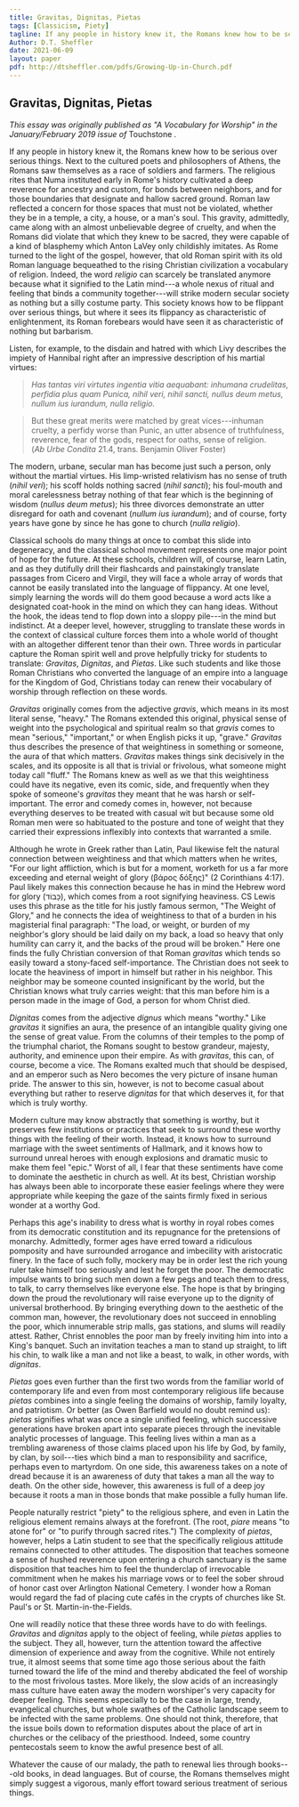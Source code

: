 ```yaml
---
title: Gravitas, Dignitas, Pietas
tags: [Classicism, Piety]
tagline: If any people in history knew it, the Romans knew how to be serious over serious things.  Next to the cultured poets and philosophers of Athens, the Romans saw themselves as a race of soldiers and farmers.  The religious rites that Numa instituted early in Rome's history cultivated a deep reverence for ancestry and custom, for bonds between neighbors, and for those boundaries that designate and hallow sacred ground.
Author: D.T. Sheffler
date: 2021-06-09
layout: paper
pdf: http://dtsheffler.com/pdfs/Growing-Up-in-Church.pdf
---
```


## Gravitas, Dignitas, Pietas ##

*This essay was originally published as "A Vocabulary for Worship" in the January/February 2019 issue of* Touchstone *.*

If any people in history knew it, the Romans knew how to be serious over serious things.  Next to the cultured poets and philosophers of Athens, the Romans saw themselves as a race of soldiers and farmers.  The religious rites that Numa instituted early in Rome's history cultivated a deep reverence for ancestry and custom, for bonds between neighbors, and for those boundaries that designate and hallow sacred ground.  Roman law reflected a concern for those spaces that must not be violated, whether they be in a temple, a city, a house, or a man's soul.  This gravity, admittedly, came along with an almost unbelievable degree of cruelty, and when the Romans did violate that which they knew to be sacred, they were capable of a kind of blasphemy which Anton LaVey only childishly imitates.  As Rome turned to the light of the gospel, however, that old Roman spirit with its old Roman language bequeathed to the rising Christian civilization a vocabulary of religion.  Indeed, the word *religio* can scarcely be translated anymore because what it signified to the Latin mind---a whole nexus of ritual and feeling that binds a community together---will strike modern secular society as nothing but a silly costume party.  This society knows how to be flippant over serious things, but where it sees its flippancy as characteristic of enlightenment, its Roman forebears would have seen it as characteristic of nothing but barbarism.<!--more-->

Listen, for example, to the disdain and hatred with which Livy describes the impiety of Hannibal right after an impressive description of his martial virtues:

> *Has tantas viri virtutes ingentia vitia aequabant: inhumana
> crudelitas, perfidia plus quam Punica, nihil veri, nihil sancti,
> nullus deum metus, nullum ius iurandum, nulla religio.*

> But these great merits were matched by great vices---inhuman
> cruelty, a perfidy worse than Punic, an utter absence of
> truthfulness, reverence, fear of the gods, respect for oaths,
> sense of religion.\
> (*Ab Urbe Condita* 21.4, trans. Benjamin Oliver Foster)

The modern, urbane, secular man has become just such a person, only without the martial virtues.  His limp-wristed relativism has no sense of truth (*nihil veri*); his scoff holds nothing sacred (*nihil sancti*); his foul-mouth and moral carelessness betray nothing of that fear which is the beginning of wisdom (*nullus deum metus*); his three divorces demonstrate an utter disregard for oath and covenant (*nullum ius iurandum*); and of course, forty years have gone by since he has gone to church (*nulla religio*).

Classical schools do many things at once to combat this slide into degeneracy, and the classical school movement represents one major point of hope for the future.  At these schools, children will, of course, learn Latin, and as they dutifully drill their flashcards and painstakingly translate passages from Cicero and Virgil, they will face a whole array of words that cannot be easily translated into the language of flippancy.  At one level, simply learning the words will do them good because a word acts like a designated coat-hook in the mind on which they can hang ideas.  Without the hook, the ideas tend to flop down into a sloppy pile---in the mind but indistinct.  At a deeper level, however, struggling to translate these words in the context of classical culture forces them into a whole world of thought with an altogether different tenor than their own.  Three words in particular capture the Roman spirit well and prove helpfully tricky for students to translate:  *Gravitas*, *Dignitas*, and *Pietas*.  Like such students and like those Roman Christians who converted the language of an empire into a language for the Kingdom of God, Christians today can renew their vocabulary of worship through reflection on these words.

*Gravitas* originally comes from the adjective *gravis*, which means in its most literal sense, "heavy."  The Romans extended this original, physical sense of weight into the psychological and spiritual realm so that *gravis* comes to mean "serious," "important," or when English picks it up, "grave."  *Gravitas* thus describes the presence of that weightiness in something or someone, the aura of that which matters.  *Gravitas* makes things sink decisively in the scales, and its opposite is all that is trivial or frivolous, what someone might today call "fluff."  The Romans knew as well as we that this weightiness could have its negative, even its comic, side, and frequently when they spoke of someone's *gravitas* they meant that he was harsh or self-important.  The error and comedy comes in, however, not because everything deserves to be treated with casual wit but because some old Roman men were so habituated to the posture and tone of weight that they carried their expressions inflexibly into contexts that warranted a smile.

Although he wrote in Greek rather than Latin, Paul likewise felt the natural connection between weightiness and that which matters when he writes, "For our light affliction, which is but for a moment, worketh for us a far more exceeding and eternal weight of glory (βάρος δόξης)" (2 Corinthians 4:17).  Paul likely makes this connection because he has in mind the Hebrew word for glory (כָּבוֹד), which comes from a root signifying heaviness.  CS Lewis uses this phrase as the title for his justly famous sermon, "The Weight of Glory," and he connects the idea of weightiness to that of a burden in his magisterial final paragraph:  "The load, or weight, or burden of my neighbor's glory should be laid daily on my back, a load so heavy that only humility can carry it, and the backs of the proud will be broken."  Here one finds the fully Christian conversion of that Roman *gravitas* which tends so easily toward a stony-faced self-importance.  The Christian does not seek to locate the heaviness of import in himself but rather in his neighbor.  This neighbor may be someone counted insignificant by the world, but the Christian knows what truly carries weight: that this man before him is a person made in the image of God, a person for whom Christ died.

*Dignitas* comes from the adjective *dignus* which means "worthy."  Like *gravitas* it signifies an aura, the presence of an intangible quality giving one the sense of great value.  From the columns of their temples to the pomp of the triumphal chariot, the Romans sought to bestow grandeur, majesty, authority, and eminence upon their empire.  As with *gravitas*, this can, of course, become a vice.  The Romans exalted much that should be despised, and an emperor such as Nero becomes the very picture of insane human pride.  The answer to this sin, however, is not to become casual about everything but rather to reserve *dignitas* for that which deserves it, for that which is truly worthy.

Modern culture may know abstractly that something is worthy, but it preserves few institutions or practices that seek to surround these worthy things with the feeling of their worth.  Instead, it knows how to surround marriage with the sweet sentiments of Hallmark, and it knows how to surround unreal heroes with enough explosions and dramatic music to make them feel "epic."  Worst of all, I fear that these sentiments have come to dominate the aesthetic in church as well.  At its best, Christian worship has always been able to incorporate these easier feelings where they were appropriate while keeping the gaze of the saints firmly fixed in serious wonder at a worthy God.

Perhaps this age's inability to dress what is worthy in royal robes comes from its democratic constitution and its repugnance for the pretensions of monarchy.  Admittedly, former ages have erred toward a ridiculous pomposity and have surrounded arrogance and imbecility with aristocratic finery.  In the face of such folly, mockery may be in order lest the rich young ruler take himself too seriously and lest he forget the poor.  The democratic impulse wants to bring such men down a few pegs and teach them to dress, to talk, to carry themselves like everyone else.  The hope is that by bringing down the proud the revolutionary will raise everyone up to the dignity of universal brotherhood.  By bringing everything down to the aesthetic of the common man, however, the revolutionary does not succeed in ennobling the poor, which innumerable strip malls, gas stations, and slums will readily attest.  Rather, Christ ennobles the poor man by freely inviting him into into a King's banquet.  Such an invitation teaches a man to stand up straight, to lift his chin, to walk like a man and not like a beast, to walk, in other words, with *dignitas*.

*Pietas* goes even further than the first two words from the familiar world of contemporary life and even from most contemporary religious life because *pietas* combines into a single feeling the domains of worship, family loyalty, and patriotism.  Or better (as Owen Barfield would no doubt remind us): *pietas* signifies what was once a single unified feeling, which successive generations have broken apart into separate pieces through the inevitable analytic processes of language.  This feeling lives within a man as a trembling awareness of those claims placed upon his life by God, by family, by clan, by soil---ties which bind a man to responsibility and sacrifice, perhaps even to martyrdom.  On one side, this awareness takes on a note of dread because it is an awareness of duty that takes a man all the way to death.  On the other side, however, this awareness is full of a deep joy because it roots a man in those bonds that make possible a fully human life.

People naturally restrict "piety" to the religious sphere, and even in Latin the religious element remains always at the forefront.  (The root, *piare* means "to atone for" or "to purify through sacred rites.")  The complexity of *pietas*, however, helps a Latin student to see that the specifically religious attitude remains connected to other attitudes.  The disposition that teaches someone a sense of hushed reverence upon entering a church sanctuary is the same disposition that teaches him to feel the thunderclap of irrevocable commitment when he makes his marriage vows or to feel the sober shroud of honor cast over Arlington National Cemetery.  I wonder how a Roman would regard the fad of placing cute cafés in the crypts of churches like St. Paul's or St. Martin-in-the-Fields.

One will readily notice that these three words have to do with feelings.  *Gravitas* and *dignitas* apply to the object of feeling, while *pietas* applies to the subject.  They all, however, turn the attention toward the affective dimension of experience and away from the cognitive.  While not entirely true, it almost seems that some time ago those serious about the faith turned toward the life of the mind and thereby abdicated the feel of worship to the most frivolous tastes.  More likely, the slow acids of an increasingly mass culture have eaten away the modern worshiper's very capacity for deeper feeling.  This seems especially to be the case in large, trendy, evangelical churches, but whole swathes of the Catholic landscape seem to be infected with the same problems.  One should not think, therefore, that the issue boils down to reformation disputes about the place of art in churches or the celibacy of the priesthood.  Indeed, some country pentecostals seem to know the awful presence best of all.

Whatever the cause of our malady, the path to renewal lies through books---old books, in dead languages.  But of course, the Romans themselves might simply suggest a vigorous, manly effort toward serious treatment of serious things.